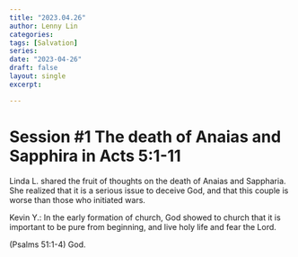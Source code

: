 ```yaml
---
title: "2023.04.26"
author: Lenny Lin
categories: 
tags: [Salvation]
series: 
date: "2023-04-26"
draft: false
layout: single
excerpt: 

---
```


# Session #1 The death of Anaias and Sapphira in Acts 5:1-11

Linda L. shared the fruit of thoughts on the death of Anaias and Sappharia.  She realized that it is a serious issue to deceive God, and that this couple is worse than those who initiated wars.  

Kevin Y.: In the early formation of church, God showed to church that it is important to be pure from beginning, and live holy life and fear the Lord.  

(Psalms 51:1-4) God.

